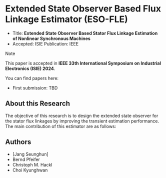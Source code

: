 # Extended State Observer Based Flux Linkage Estimator (ESO-FLE)

- Title: **Extended State Observer Based Stator Flux Linkage Estimation of Nonlinear Synchronous Machines**
- Accepted: ISIE 
Publication: IEEE

> [!Note]
> This paper is accepted in __IEEE 33th International Symposium on Industrial Electronics (ISIE) 2024__. 

You can find papers here:

- First submission: TBD

## About this Research

The objective of this research is to design the extended state observer for the stator flux linkages by improving the transient estimation performance. 
The main contribution of this estimator are as follows:

<!-- - Stability of controller is ensured in the sense of Lyapunov.
- Weights of neural network and tracking error are bounded over time.
- Constraints are satisfied while adaptation (learning)
    - Weight norm constraint.
    - Control input saturation constraint (which is convex). -->



## Authors

- [Jang Seunghun]
- Bernd Pfeifer
- Christoph M. Hackl
- Choi Kyunghwan